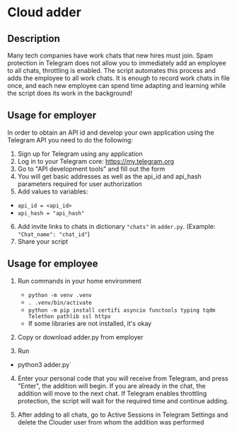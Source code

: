 # Cloud adder

## Description
Many tech companies have work chats that new hires must join. Spam protection in Telegram does not allow you to immediately add an employee to all chats, throttling is enabled. The script automates this process and adds the employee to all work chats. It is enough to record work chats in file once, and each new employee can spend time adapting and learning while the script does its work in the background!


## Usage for employer
In order to obtain an API id and develop your own application using the Telegram API you need to do the following:

1. Sign up for Telegram using any application
2. Log in to your Telegram core: https://my.telegram.org
3. Go to "API development tools" and fill out the form
4. You will get basic addresses as well as the api_id and api_hash parameters required for user authorization
5. Add values to variables: 
 - `api_id = <api_id>`
 - `api_hash = "api_hash"`
6. Add invite links to chats in dictionary `"chats"` in `adder.py`. (Example: `"Chat_name": "chat_id"`)
7. Share your script

## Usage for employee
1. Run commands in your home environment
   - `python -m venv .venv`
   - `. .venv/bin/activate`
   - `python -m pip install certifi asyncio functools typing tqdm Telethon pathlib ssl httpx`
   - If some libraries are not installed, it's okay
    
2. Copy or download adder.py from employer

4. Run
 - python3 adder.py`

4. Enter your personal code that you will receive from Telegram, and press "Enter", the addition will begin. If you are already in the chat, the addition will move to the next chat. If Telegram enables throttling protection, the script will wait for the required time and continue adding.

5. After adding to all chats, go to Active Sessions in Telegram Settings and delete the Clouder user from whom the addition was performed
